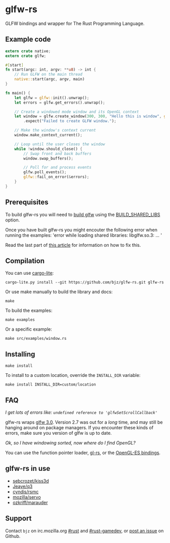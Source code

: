 <!--
    Copyright 2013 The GLFW-RS Developers. For a full listing of the authors,
    refer to the AUTHORS file at the top-level directory of this distribution.

    Licensed under the Apache License, Version 2.0 (the "License");
    you may not use this file except in compliance with the License.
    You may obtain a copy of the License at

        http://www.apache.org/licenses/LICENSE-2.0

    Unless required by applicable law or agreed to in writing, software
    distributed under the License is distributed on an "AS IS" BASIS,
    WITHOUT WARRANTIES OR CONDITIONS OF ANY KIND, either express or implied.
    See the License for the specific language governing permissions and
    limitations under the License.
-->

# glfw-rs

GLFW bindings and wrapper for The Rust Programming Language.

## Example code

~~~rust
extern crate native;
extern crate glfw;

#[start]
fn start(argc: int, argv: **u8) -> int {
    // Run GLFW on the main thread
    native::start(argc, argv, main)
}

fn main() {
    let glfw = glfw::init().unwrap();
    let errors = glfw.get_errors().unwrap();

    // Create a windowed mode window and its OpenGL context
    let window = glfw.create_window(300, 300, "Hello this is window", glfw::Windowed)
        .expect("Failed to create GLFW window.");

    // Make the window's context current
    window.make_context_current();

    // Loop until the user closes the window
    while !window.should_close() {
        // Swap front and back buffers
        window.swap_buffers();

        // Poll for and process events
        glfw.poll_events();
        glfw::fail_on_error(&errors);
    }
}
~~~

## Prerequisites

To build glfw-rs you will need to [build glfw](http://www.glfw.org/docs/latest/compile.html) using the [BUILD_SHARED_LIBS](http://www.glfw.org/docs/latest/compile.html#compile_options) option.

Once you have built glfw-rs you might encouter the following error when running the examples:
'error while loading shared libraries: libglfw.so.3: ... '

Read the last part of [this article](http://www.brandonfoltz.com/2012/12/compile-glfw-on-ubuntu-and-fix-libglfw-so-cannot-open-error/) for information on how to fix this.


## Compilation

You can use [cargo-lite](https://github.com/cmr/cargo-lite):

~~~
cargo-lite.py install --git https://github.com/bjz/glfw-rs.git glfw-rs
~~~

Or use make manually to build the library and docs:

~~~
make
~~~

To build the examples:

~~~
make examples
~~~

Or a specific example:

~~~
make src/examples/window.rs
~~~

## Installing

~~~
make install
~~~

To install to a custom location, override the `INSTALL_DIR` variable:

~~~
make install INSTALL_DIR=custom/location
~~~

## FAQ

_I get lots of errors like: `undefined reference to 'glfwSetScrollCallback'`_

glfw-rs wraps [glfw 3.0](http://www.glfw.org/). Version 2.7 was out for a
_long_ time, and may still be hanging around on package managers. If you
encounter these kinds of errors, make sure you version of glfw is up to date.

_Ok, so I have windowing sorted, now where do I find OpenGL?_

You can use the function pointer loader, [gl-rs](https://github.com/bjz/gl-rs),
or the [OpenGL-ES bindings](https://github.com/mozilla-servo/rust-opengles).

## glfw-rs in use

- [sebcrozet/kiss3d](https://github.com/sebcrozet/kiss3d)
- [Jeaye/q3](https://github.com/Jeaye/q3)
- [cyndis/rsmc](https://github.com/cyndis/rsmc/)
- [mozilla/servo](https://github.com/mozilla/servo)
- [ozkriff/marauder](https://github.com/ozkriff/marauder/)

## Support

Contact `bjz` on irc.mozilla.org [#rust](http://mibbit.com/?server=irc.mozilla.org&channel=%23rust)
and [#rust-gamedev](http://mibbit.com/?server=irc.mozilla.org&channel=%23rust-gamedev),
or [post an issue](https://github.com/bjz/glfw-rs/issues/new) on Github.
